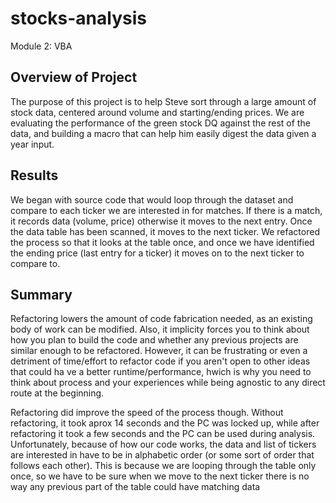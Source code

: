 # stocks-analysis
Module 2: VBA

## Overview of Project

The purpose of this project is to help Steve sort through a large amount of stock data, centered around volume and starting/ending prices. We are evaluating the performance of the green stock DQ against the rest of the data, and building a macro that can help him easily digest the data given a year input.
## Results

We began with source code that would loop through the dataset and compare to each ticker we are interested in for matches. If there is a match, it records data (volume, price) otherwise it moves to the next entry. Once the data table has been scanned, it moves to the next ticker. We refactored the process so that it looks at the table once, and once we have identified the ending price (last entry for a ticker) it moves on to the next ticker to compare to.



## Summary


Refactoring lowers the amount of code fabrication needed, as an existing body of work can be modified. Also, it implicity forces you to think about how you plan to build the code and whether any previous projects are similar enough to be refactored. However, it can be frustrating or even a detriment of time/effort to refactor code if you aren't open to other ideas that could ha ve a better runtime/performance, hwich is why you need to think about process and your experiences while being agnostic to any direct route at the beginning.

Refactoring did improve the speed of the process though. Without refactoring, it took aprox 14 seconds and the PC was locked up, while after refactoring it took a few seconds and the PC can be used during analysis. Unfortunately, because of how our code works, the data and list of tickers are interested in have to be in alphabetic order (or some sort of order that follows each other). This is because we are looping through the table only once, so we have to be sure when we move to the next ticker there is no way any previous part of the table could have matching data

